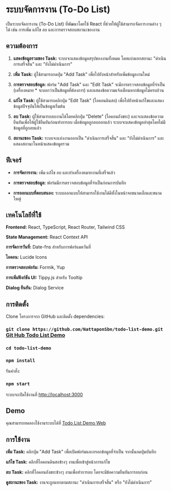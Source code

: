 # ระบบจัดการงาน (To-Do List)
เป็นระบบจัดการงาน (To-Do List) ที่พัฒนาโดยใช้ React ที่ช่วยให้ผู้ใช้สามารถจัดการงานต่าง ๆ ได้ เช่น การเพิ่ม แก้ไข ลบ และการตรวจสอบสถานะของงาน

## ความต้องการ

1. **แสดงข้อมูลรวมของ Task:** ระบบจะแสดงข้อมูลสรุปของงานทั้งหมด โดยแบ่งแยกสถานะ "ดำเนินการเสร็จสิ้น" และ "ยังไม่ดำเนินการ"

2. **เพิ่ม Task:** ผู้ใช้สามารถกดปุ่ม "Add Task" เพื่อไปยังหน้าสำหรับเพิ่มข้อมูลงานใหม่

3. **การตรวจสอบข้อมูล:** ฟอร์ม "Add Task" และ "Edit Task" จะมีการตรวจสอบข้อมูลที่จำเป็น (เครื่องหมาย * จะบอกว่าเป็นข้อมูลที่ต้องการ) และแสดงข้อความแจ้งเตือนหากข้อมูลไม่ครบถ้วน

4. **แก้ไข Task:** ผู้ใช้สามารถคลิกปุ่ม "Edit Task" (ไอคอนดินสอ) เพื่อไปยังหน้าแก้ไขและแสดงข้อมูลปัจจุบันให้เป็นข้อมูลเริ่มต้น

5. **ลบ Task:** ผู้ใช้สามารถลบงานได้โดยคลิกปุ่ม "Delete" (ไอคอนถังขยะ) และจะแสดงข้อความยืนยันเพื่อให้ผู้ใช้ยืนยันก่อนทำการลบ เมื่อข้อมูลถูกลบออกแล้ว ระบบจะแสดงข้อมูลล่าสุดโดยไม่มีข้อมูลที่ถูกลบแล้ว

6. **สถานะของ Task:** ระบบจะแบ่งงานออกเป็น "ดำเนินการเสร็จสิ้น" และ "ยังไม่ดำเนินการ" และแสดงสถานะในหน้าแสดงข้อมูลรวม

## ฟีเจอร์

- **การจัดการงาน:** เพิ่ม แก้ไข ลบ และทำเครื่องหมายงานที่เสร็จแล้ว

- **การตรวจสอบข้อมูล:** ฟอร์มมีการตรวจสอบข้อมูลที่จำเป็นก่อนการบันทึก

- **การออกแบบที่ตอบสนอง:** ระบบออกแบบให้สามารถใช้งานได้ดีทั้งในหน้าจอขนาดเล็กและขนาดใหญ่

## เทคโนโลยีที่ใช้

**Frontend:** React, TypeScript, React Router, Tailwind CSS

**State Management:** React Context API

**การจัดการวันที่:** Date-fns สำหรับการฟอร์แมตวันที่

**ไอคอน:** Lucide Icons

**การตรวจสอบฟอร์ม:** Formik, Yup

**การเพิ่มฟังก์ชัน UI:** Tippy.js สำหรับ Tooltip

**Dialog ยืนยัน:** Dialog Service

## การติดตั้ง

Clone โครงการจาก GitHub และติดตั้ง dependencies:

### `git clone https://github.com/NattaponSbn/todo-list-demo.git` [Git Hub Todo List Demo](https://github.com/NattaponSbn/todo-list-demo.git)
### `cd todo-list-demo`
### `npm install`


รันคำสั่ง:
### `npm start`
ระบบจะเปิดใช้งานที่ [http://localhost:3000](http://localhost:3000)

## Demo
คุณสามารถทดลองใช้งานระบบได้ที่ [Todo List Demo Web](https://todo-list-demo-beta.vercel.app/)

## การใช้งาน

**เพิ่ม Task:** คลิกปุ่ม "Add Task" เพื่อเปิดฟอร์มและกรอกข้อมูลที่จำเป็น จากนั้นกดปุ่มบันทึก

**แก้ไข Task:** คลิกที่ไอคอนดินสอข้างๆ งานเพื่อเข้าสู่หน้าการแก้ไข

**ลบ Task:** คลิกที่ไอคอนถังขยะข้างๆ งานเพื่อทำการลบ โดยจะมีข้อความยืนยันการลบก่อน

**ดูสถานะของ Task:** งานจะถูกแยกตามสถานะ "ดำเนินการเสร็จสิ้น" หรือ "ยังไม่ดำเนินการ"
